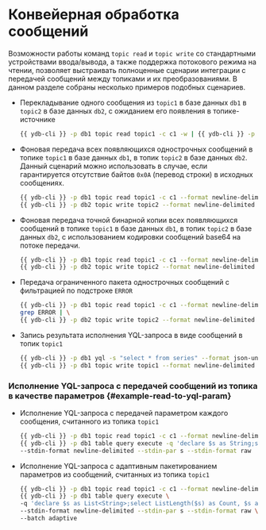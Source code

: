 # Конвейерная обработка сообщений

Возможности работы команд `topic read` и `topic write` со стандартными устройствами ввода/вывода, а также поддержка потокового режима на чтении, позволяет выстраивать полноценные сценарии интеграции с передачей сообщений между топиками и их преобразованиями. В данном разделе собраны несколько примеров подобных сценариев.

* Перекладывание одного сообщения из `topic1` в базе данных `db1` в `topic2` в базе данных `db2`, с ожиданием его появления в топике-источнике

  ```bash
  {{ ydb-cli }} -p db1 topic read topic1 -c c1 -w | {{ ydb-cli }} -p db2 topic write topic2 
  ```

* Фоновая передача всех появляющихся однострочных сообщений в топике `topic1` в базе данных `db1`, в топик `topic2` в базе данных `db2`. Данный сценарий можно использовать в случае, если гарантируется отсутствие байтов `0x0A` (перевод строки) в исходных сообщениях.

  ```bash
  {{ ydb-cli }} -p db1 topic read topic1 -c c1 --format newline-delimited -w | \
  {{ ydb-cli }} -p db2 topic write topic2 --format newline-delimited
  ```

* Фоновая передача точной бинарной копии всех появляющихся сообщений в топике `topic1` в базе данных `db1`, в топик `topic2` в базе данных `db2`, с использованием кодировки сообщений base64 на потоке передачи.

  ```bash
  {{ ydb-cli }} -p db1 topic read topic1 -c c1 --format newline-delimited -w --transform base64 | \
  {{ ydb-cli }} -p db2 topic write topic2 --format newline-delimited --transform base64
  ```

* Передача ограниченного пакета однострочных сообщений с фильтрацией по подстроке `ERROR`

  ```bash
  {{ ydb-cli }} -p db1 topic read topic1 -c c1 --format newline-delimited | \
  grep ERROR | \
  {{ ydb-cli }} -p db2 topic write topic2 --format newline-delimited
  ```

* Запись результата исполнения YQL-запроса в виде сообщений в топик `topic1`

  ```bash
  {{ ydb-cli }} -p db1 yql -s "select * from series" --format json-unicode | \
  {{ ydb-cli }} -p db1 topic write topic1 --format newline-delimited
  ```

### Исполнение YQL-запроса с передачей сообщений из топика в качестве параметров {#example-read-to-yql-param}

* Исполнение YQL-запроса с передачей параметром каждого сообщения, считанного из топика `topic1`

  ```bash
  {{ ydb-cli }} -p db1 topic read topic1 -c c1 --format newline-delimited -w | \
  {{ ydb-cli }} -p db1 table query execute -q 'declare $s as String;select Len($s) as Bytes' \
  --stdin-format newline-delimited --stdin-par s --stdin-format raw
  ```

* Исполнение YQL-запроса с адаптивным пакетированием параметров из сообщений, считанных из топика `topic1`

  ```bash
  {{ ydb-cli }} -p db1 topic read topic1 -c c1 --format newline-delimited -w | \
  {{ ydb-cli }} -p db1 table query execute \
  -q 'declare $s as List<String>;select ListLength($s) as Count, $s as Items' \
  --stdin-format newline-delimited --stdin-par s --stdin-format raw \
  --batch adaptive
  ```
